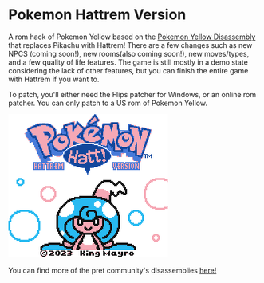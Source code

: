 # Pokemon Hattrem Version

A rom hack of Pokemon Yellow based on the [Pokemon Yellow Disassembly](https://github.com/pret/pokeyellow) that replaces Pikachu with Hattrem! There are a few changes such as new NPCS (coming soon!), new rooms(also coming soon!), new moves/types, and a few quality of life features. The game is still mostly in a demo state considering the lack of other features, but you can finish the entire game with Hattrem if you want to.

To patch, you'll either need the Flips patcher for Windows, or an online rom patcher. You can only patch to a US rom of Pokemon Yellow.

![](https://github.com/KingMayro/HattremVersion/blob/main/title.png)


You can find more of the pret community's disassemblies [here!](https://github.com/pret)

